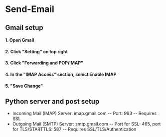 # Send-Email
## Gmail setup
#### 1. Open Gmail
#### 2. Click "Setting" on top right
#### 3. Click "Forwarding and POP/IMAP"
#### 4. In the "IMAP Access" section, select Enable IMAP
#### 5. "Save Change"

## Python server and post setup
- Incoming Mail (IMAP) Server: imap.gmail.com
-- Port: 993
-- Requires SSL
- Outgoing Mail (SMTP) Server: smtp.gmail.com
-- Port for SSL: 465, port for TLS/STARTTLS: 587
-- Requires SSL/TLS/Authentication
